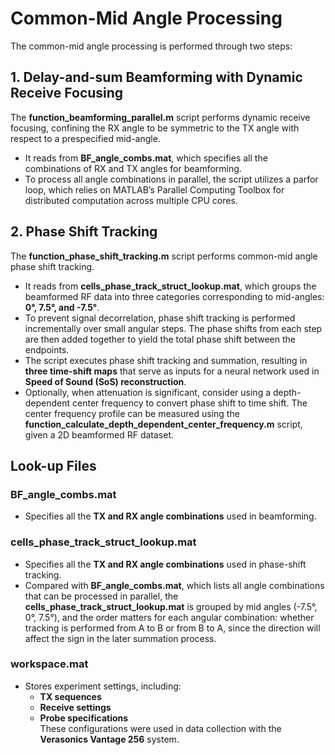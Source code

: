 # Common-Mid Angle Processing

The common-mid angle processing is performed through two steps:

## 1. Delay-and-sum Beamforming with Dynamic Receive Focusing
The **function_beamforming_parallel.m** script performs dynamic receive focusing, confining the RX angle to be symmetric to the TX angle with respect to a prespecified mid-angle. 

- It reads from **BF_angle_combs.mat**, which specifies all the combinations of RX and TX angles for beamforming.
- To process all angle combinations in parallel, the script utilizes a parfor loop, which relies on MATLAB’s Parallel Computing Toolbox for distributed computation across multiple CPU cores.

## 2. Phase Shift Tracking
The **function_phase_shift_tracking.m** script performs common-mid angle phase shift tracking.

- It reads from **cells_phase_track_struct_lookup.mat**, which groups the beamformed RF data into three categories corresponding to mid-angles: **0°, 7.5°, and -7.5°**.
- To prevent signal decorrelation, phase shift tracking is performed incrementally over small angular steps. The phase shifts from each step are then added together to yield the total phase shift between the endpoints.
- The script executes phase shift tracking and summation, resulting in **three time-shift maps** that serve as inputs for a neural network used in **Speed of Sound (SoS) reconstruction**.
- Optionally, when attenuation is significant, consider using a depth-dependent center frequency to convert phase shift to time shift. The center frequency profile can be measured using the **function_calculate_depth_dependent_center_frequency.m** script, given a 2D beamformed RF dataset.

## Look-up Files

### **BF_angle_combs.mat**
- Specifies all the **TX and RX angle combinations** used in beamforming.

### **cells_phase_track_struct_lookup.mat**
-  Specifies all the **TX and RX angle combinations** used in phase-shift tracking.
-  Compared with **BF_angle_combs.mat**, which lists all angle combinations that can be processed in parallel, the **cells_phase_track_struct_lookup.mat** is grouped by mid angles (-7.5°, 0°, 7.5°), and the order matters for each angular combination: whether tracking is performed from A to B or from B to A, since the direction will affect the sign in the later summation process.

### **workspace.mat**
- Stores experiment settings, including:
  - **TX sequences**
  - **Receive settings**
  - **Probe specifications**  
  These configurations were used in data collection with the **Verasonics Vantage 256** system.

